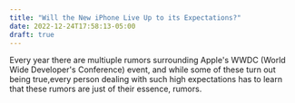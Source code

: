 ```yaml
---
title: "Will the New iPhone Live Up to its Expectations?"
date: 2022-12-24T17:58:13-05:00
draft: true
---
```


Every year there are multiuple rumors surrounding Apple's WWDC (World Wide
Developer's Conference) event, and while some of these turn out being true,every
person dealing with such high expectations has to learn that these rumors are
just of their essence, rumors.

